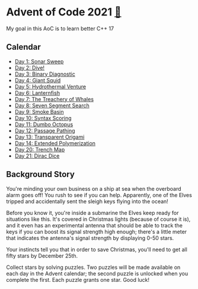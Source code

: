 # Advent of Code 2021 [🔗](https://adventofcode.com/2021/)

My goal in this AoC is to learn better C++ 17

## Calendar

* [Day 1: Sonar Sweep](01)
* [Day 2: Dive!](02)
* [Day 3: Binary Diagnostic](03)
* [Day 4: Giant Squid](04)
* [Day 5: Hydrothermal Venture](05)
* [Day 6: Lanternfish](06)
* [Day 7: The Treachery of Whales](07)
* [Day 8: Seven Segment Search](08)
* [Day 9: Smoke Basin](09)
* [Day 10: Syntax Scoring](10)
* [Day 11: Dumbo Octopus](11)
* [Day 12: Passage Pathing](12)
* [Day 13: Transparent Origami](13)
* [Day 14: Extended Polymerization](14)
* [Day 20: Trench Map](20)
* [Day 21: Dirac Dice](21)

## Background Story

You're minding your own business on a ship at sea when the overboard alarm goes off! You rush to see if you can help. Apparently, one of the Elves tripped and accidentally sent the sleigh keys flying into the ocean!

Before you know it, you're inside a submarine the Elves keep ready for situations like this. It's covered in Christmas lights (because of course it is), and it even has an experimental antenna that should be able to track the keys if you can boost its signal strength high enough; there's a little meter that indicates the antenna's signal strength by displaying 0-50 stars.

Your instincts tell you that in order to save Christmas, you'll need to get all fifty stars by December 25th.

Collect stars by solving puzzles. Two puzzles will be made available on each day in the Advent calendar; the second puzzle is unlocked when you complete the first. Each puzzle grants one star. Good luck!